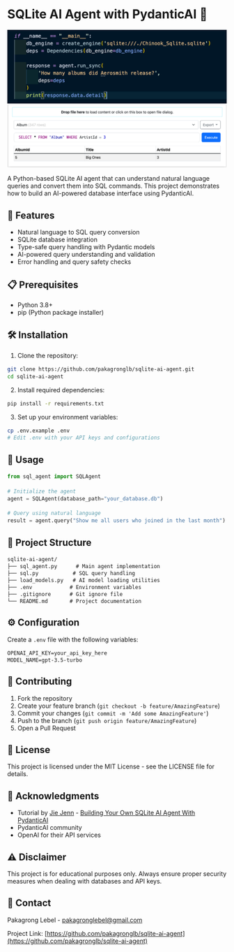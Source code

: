 # SQLite AI Agent with PydanticAI 🐍

![aerosmith-question](./aerosmith-question.png)
![aerosmith](./aerosmith.png)

A Python-based SQLite AI agent that can understand natural language queries and convert them into SQL commands. This project demonstrates how to build an AI-powered database interface using PydanticAI.

## 🌟 Features

- Natural language to SQL query conversion
- SQLite database integration
- Type-safe query handling with Pydantic models
- AI-powered query understanding and validation
- Error handling and query safety checks

## 📋 Prerequisites

- Python 3.8+
- pip (Python package installer)

## 🛠️ Installation

1. Clone the repository:

```bash
git clone https://github.com/pakagronglb/sqlite-ai-agent.git
cd sqlite-ai-agent
```

2. Install required dependencies:

```bash
pip install -r requirements.txt
```

3. Set up your environment variables:
```bash
cp .env.example .env
# Edit .env with your API keys and configurations
```

## 🚀 Usage

```python
from sql_agent import SQLAgent

# Initialize the agent
agent = SQLAgent(database_path="your_database.db")

# Query using natural language
result = agent.query("Show me all users who joined in the last month")
```

## 📁 Project Structure

```
sqlite-ai-agent/
├── sql_agent.py      # Main agent implementation
├── sql.py           # SQL query handling
├── load_models.py   # AI model loading utilities
├── .env            # Environment variables
├── .gitignore      # Git ignore file
└── README.md       # Project documentation
```

## ⚙️ Configuration

Create a `.env` file with the following variables:
```
OPENAI_API_KEY=your_api_key_here
MODEL_NAME=gpt-3.5-turbo
```

## 🤝 Contributing

1. Fork the repository
2. Create your feature branch (`git checkout -b feature/AmazingFeature`)
3. Commit your changes (`git commit -m 'Add some AmazingFeature'`)
4. Push to the branch (`git push origin feature/AmazingFeature`)
5. Open a Pull Request

## 📝 License

This project is licensed under the MIT License - see the LICENSE file for details.

## 🙏 Acknowledgments

- Tutorial by [Jie Jenn](https://www.youtube.com/@jiejenn) - [Building Your Own SQLite AI Agent With PydanticAI](https://www.youtube.com/watch?v=OZcOE0IiWj0)
- PydanticAI community
- OpenAI for their API services

## ⚠️ Disclaimer

This project is for educational purposes only. Always ensure proper security measures when dealing with databases and API keys.

## 📧 Contact

Pakagrong Lebel - [pakagronglebel@gmail.com](mailto:pakagronglebel@gmail.com)

Project Link: [https://github.com/pakagronglb/sqlite-ai-agent](https://github.com/pakagronglb/sqlite-ai-agent)
